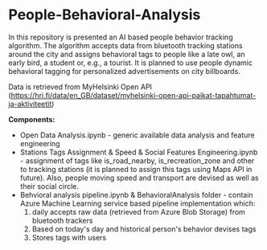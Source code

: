 # People-Behavioral-Analysis

In this repository is presented an AI based people behavior tracking algorithm. The algorithm accepts data from bluetooth tracking stations around the city and assigns behavioral tags to people like a late owl, an early bird, a student or, e.g., a tourist. It is planned to use people dynamic behavioral tagging for personalized advertisements on city billboards. 

Data is retrieved from MyHelsinki Open API (https://hri.fi/data/en_GB/dataset/myhelsinki-open-api-paikat-tapahtumat-ja-aktiviteetit)

<b>Components:</b>

+ Open Data Analysis.ipynb - generic available data analysis and feature engineering
+ Stations Tags Assignment & Speed & Social Features Engineering.ipynb - assignment of tags like is_road_nearby, is_recreation_zone and other to tracking stations (it is planned to assign this tags using Maps API in future). Also, people moving speed and transport are devised as well as their social circle.
+ Behvioral analysis pipeline.ipynb & BehavioralAnalysis folder - contain Azure Machine Learning service based pipeline implementation which:
  1) daily accepts raw data (retrieved from Azure Blob Storage) from bluetooth trackers
  2) Based on today's day and historical person's behavior devises tags
  3) Stores tags with users

